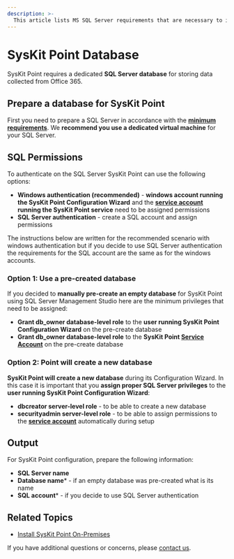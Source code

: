 ```yaml
---
description: >-
  This article lists MS SQL Server requirements that are necessary to install and configure SysKit Point On-Premises.
---
```


# SysKit Point Database

SysKit Point requires a dedicated **SQL Server database** for storing data collected from Office 365. 


## Prepare a database for SysKit Point

First you need to prepare a SQL Server in accordance with the [**minimum requirements**](hardware-software-requirements.md#sql-server-requirements). We **recommend you use a dedicated virtual machine** for your SQL Server.

## SQL Permissions
To authenticate on the SQL Server SysKit Point can use the following options:
* **Windows authentication (recommended)** - **windows account running the SysKit Point Configuration Wizard** and the **[service account](additional-vm-configuration.md#service-account) running the SysKit Point service** need to be assigned permissions
* **SQL Server authentication** - create a SQL account and assign permissions

The instructions below are written for the recommended scenario with windows authentication but if you decide to use SQL Server authentication the requirements for the SQL account are the same as for the windows accounts.


### Option 1: Use a pre-created database
If you decided to **manually pre-create an empty database** for SysKit Point using SQL Server Management Studio here are the minimum privileges that need to be assigned:
* **Grant db\_owner database-level role** to the **user running SysKit Point Configuration Wizard** on the pre-create database
* **Grant  db\_owner database-level role** to the **SysKit Point [Service Account](additional-vm-configuration.md#service-account)** on the pre-create database

### Option 2: Point will create a new database

**SysKit Point will create a new database** during its Configuration Wizard. In this case it is important that you **assign proper SQL Server privileges** to the **user running SysKit Point Configuration Wizard**:
* **dbcreator server-level role** - to be able to create a new database
* **securityadmin server-level role** - to be able to assign permissions to the [**service account**](additional-vm-configuration.md#service-account) automatically during setup

## Output

For SysKit Point configuration, prepare the following information:

* **SQL Server name**
* **Database name*** - if an empty database was pre-created what is its name
* **SQL account*** - if you decide to use SQL Server authentication


## Related Topics

* [Install SysKit Point On-Premises](overview.md) 

If you have additional questions or concerns, please [contact us](https://www.syskit.com/contact-us/).

